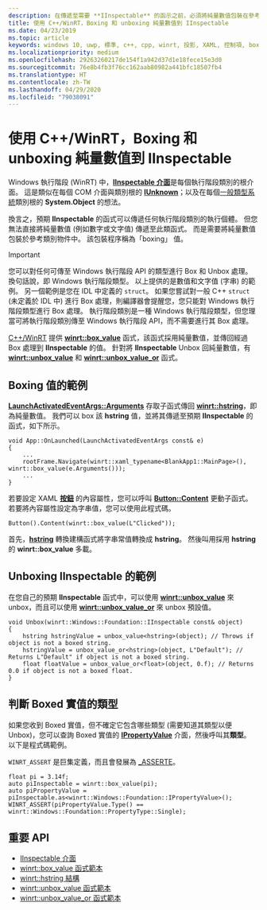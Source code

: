 ```yaml
---
description: 在傳遞至需要 **IInspectable** 的函示之前，必須將純量數值包裝在參考資料類別物件中。 該包裝程序稱為「boxing」  值。
title: 使用 C++/WinRT，Boxing 和 unboxing 純量數值到 IInspectable
ms.date: 04/23/2019
ms.topic: article
keywords: windows 10, uwp, 標準, c++, cpp, winrt, 投影, XAML, 控制項, boxing, 純量, 數值
ms.localizationpriority: medium
ms.openlocfilehash: 29263260217de154f1a942d37d1e18fece15e3d0
ms.sourcegitcommit: 76e8b4fb3f76cc162aab80982a441bfc18507fb4
ms.translationtype: HT
ms.contentlocale: zh-TW
ms.lasthandoff: 04/29/2020
ms.locfileid: "79038091"
---
```

# <a name="boxing-and-unboxing-scalar-values-to-iinspectable-with-cwinrt"></a>使用 C++/WinRT，Boxing 和 unboxing 純量數值到 IInspectable
 
Windows 執行階段 (WinRT) 中，[**IInspectable 介面**](/windows/desktop/api/inspectable/nn-inspectable-iinspectable)是每個執行階段類別的根介面。 這是類似在每個 COM 介面與類別根的 [**IUnknown**](https://docs.microsoft.com/windows/desktop/api/unknwn/nn-unknwn-iunknown)；以及在每個[一般類型系統](https://docs.microsoft.com/dotnet/standard/base-types/common-type-system)類別根的 **System.Object** 的想法。

換言之，預期 **IInspectable** 的函式可以傳遞任何執行階段類別的執行個體。 但您無法直接將純量數值 (例如數字或文字值) 傳遞至此類函式。 而是需要將純量數值包裝於參考類別物件中。 該包裝程序稱為「boxing」  值。

> [!IMPORTANT]
> 您可以對任何可傳至 Windows 執行階段 API 的類型進行 Box 和 Unbox 處理。 換句話說，即 Windows 執行階段類型。 以上提供的是數值和文字值 (字串) 的範例。 另一個範例是您在 IDL 中定義的 `struct`。 如果您嘗試對一般 C++ `struct` (未定義於 IDL 中) 進行 Box 處理，則編譯器會提醒您，您只能對 Windows 執行階段類型進行 Box 處理。 執行階段類別是一種 Windows 執行階段類型，但您理當可將執行階段類別傳至 Windows 執行階段 API，而不需要進行其 Box 處理。

[C++/WinRT](/windows/uwp/cpp-and-winrt-apis/intro-to-using-cpp-with-winrt) 提供 [**winrt::box_value**](/uwp/cpp-ref-for-winrt/box-value) 函式，該函式採用純量數值，並傳回經過 Box 處理到 **IInspectable** 的值。 針對將 **IInspectable** Unbox 回純量數值，有 [**winrt::unbox_value**](/uwp/cpp-ref-for-winrt/unbox-value) 和 [**winrt::unbox_value_or**](/uwp/cpp-ref-for-winrt/unbox-value-or) 函式。

## <a name="examples-of-boxing-a-value"></a>Boxing 值的範例
[**LaunchActivatedEventArgs::Arguments**](/uwp/api/windows.applicationmodel.activation.launchactivatedeventargs.Arguments) 存取子函式傳回 [**winrt::hstring**](/uwp/cpp-ref-for-winrt/hstring)，即為純量數值。 我們可以 box 該 **hstring** 值，並將其傳遞至預期 **IInspectable** 的函式，如下所示。

```cppwinrt
void App::OnLaunched(LaunchActivatedEventArgs const& e)
{
    ...
    rootFrame.Navigate(winrt::xaml_typename<BlankApp1::MainPage>(), winrt::box_value(e.Arguments()));
    ...
}
```

若要設定 XAML [**按鈕**](/uwp/api/windows.ui.xaml.controls.button) 的內容屬性，您可以呼叫 [**Button::Content**](/uwp/api/windows.ui.xaml.controls.contentcontrol.content?) 更動子函式。 若要將內容屬性設定為字串值，您可以使用此程式碼。

```cppwinrt
Button().Content(winrt::box_value(L"Clicked"));
```

首先，[**hstring**](/uwp/cpp-ref-for-winrt/hstring) 轉換建構函式將字串常值轉換成 **hstring**。 然後叫用採用 **hstring** 的 **winrt::box_value** 多載。

## <a name="examples-of-unboxing-an-iinspectable"></a>Unboxing IInspectable 的範例
在您自己的預期 **IInspectable** 函式中，可以使用 [**winrt::unbox_value**](/uwp/cpp-ref-for-winrt/unbox-value) 來 unbox，而且可以使用 [**winrt::unbox_value_or**](/uwp/cpp-ref-for-winrt/unbox-value-or) 來 unbox 預設值。

```cppwinrt
void Unbox(winrt::Windows::Foundation::IInspectable const& object)
{
    hstring hstringValue = unbox_value<hstring>(object); // Throws if object is not a boxed string.
    hstringValue = unbox_value_or<hstring>(object, L"Default"); // Returns L"Default" if object is not a boxed string.
    float floatValue = unbox_value_or<float>(object, 0.f); // Returns 0.0 if object is not a boxed float.
}
```

## <a name="determine-the-type-of-a-boxed-value"></a>判斷 Boxed 實值的類型
如果您收到 Boxed 實值，但不確定它包含哪些類型 (需要知道其類型以便 Unbox)，您可以查詢 Boxed 實值的 [**IPropertyValue**](/uwp/api/windows.foundation.ipropertyvalue) 介面，然後呼叫其**類型**。 以下是程式碼範例。

`WINRT_ASSERT` 是巨集定義，而且會發展為 [_ASSERTE](/cpp/c-runtime-library/reference/assert-asserte-assert-expr-macros)。

```cppwinrt
float pi = 3.14f;
auto piInspectable = winrt::box_value(pi);
auto piPropertyValue = piInspectable.as<winrt::Windows::Foundation::IPropertyValue>();
WINRT_ASSERT(piPropertyValue.Type() == winrt::Windows::Foundation::PropertyType::Single);
```

## <a name="important-apis"></a>重要 API
* [IInspectable 介面](/windows/desktop/api/inspectable/nn-inspectable-iinspectable)
* [winrt::box_value 函式範本](/uwp/cpp-ref-for-winrt/box-value)
* [winrt::hstring 結構](/uwp/cpp-ref-for-winrt/hstring)
* [winrt::unbox_value 函式範本](/uwp/cpp-ref-for-winrt/unbox-value)
* [winrt::unbox_value_or 函式範本](/uwp/cpp-ref-for-winrt/unbox-value-or)
